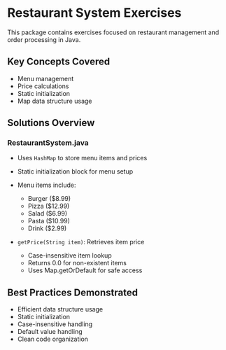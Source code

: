 # Restaurant System Exercises

This package contains exercises focused on restaurant management and order processing in Java.

## Key Concepts Covered
- Menu management
- Price calculations
- Static initialization
- Map data structure usage

## Solutions Overview

### RestaurantSystem.java
- Uses `HashMap` to store menu items and prices
- Static initialization block for menu setup
- Menu items include:
  - Burger ($8.99)
  - Pizza ($12.99)
  - Salad ($6.99)
  - Pasta ($10.99)
  - Drink ($2.99)

- `getPrice(String item)`: Retrieves item price
  - Case-insensitive item lookup
  - Returns 0.0 for non-existent items
  - Uses Map.getOrDefault for safe access

## Best Practices Demonstrated
- Efficient data structure usage
- Static initialization
- Case-insensitive handling
- Default value handling
- Clean code organization
